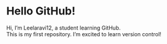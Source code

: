 
# Hello GitHub!

Hi, I’m Leelaravi12, a student learning GitHub.  
This is my first repository. I’m excited to learn version control!
